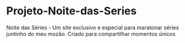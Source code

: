 # Projeto-Noite-das-Series
 Noite das Séries - Um site exclusivo e especial para maratonar séries juntinho do meu mozão. Criado para compartilhar momentos únicos
